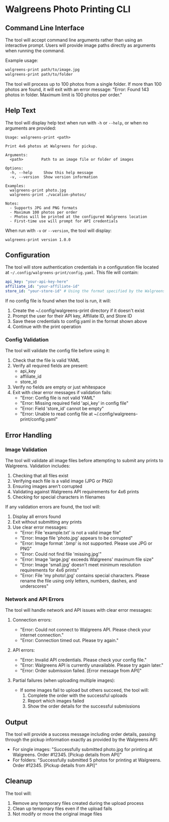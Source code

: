 # Walgreens Photo Printing CLI

## Command Line Interface

The tool will accept command line arguments rather than using an interactive prompt. Users will provide image paths directly as arguments when running the command.

Example usage:

```bash
walgreens-print path/to/image.jpg
walgreens-print path/to/folder
```

The tool will process up to 100 photos from a single folder. If more than 100 photos are found, it will exit with an error message: "Error: Found 143 photos in folder. Maximum limit is 100 photos per order."

## Help Text

The tool will display help text when run with `-h` or `--help`, or when no arguments are provided:

```
Usage: walgreens-print <path>

Print 4x6 photos at Walgreens for pickup.

Arguments:
  <path>        Path to an image file or folder of images

Options:
  -h, --help     Show this help message
  -v, --version  Show version information

Examples:
  walgreens-print photo.jpg
  walgreens-print ./vacation-photos/

Notes:
  - Supports JPG and PNG formats
  - Maximum 100 photos per order
  - Photos will be printed at the configured Walgreens location
  - First-time use will prompt for API credentials
```

When run with `-v` or `--version`, the tool will display:

```
walgreens-print version 1.0.0
```

## Configuration

The tool will store authentication credentials in a configuration file located at `~/.config/walgreens-print/config.yaml`. This file will contain:

```yaml
api_key: "your-api-key-here"
affiliate_id: "your-affiliate-id"
store_id: "your-store-id" # Using the format specified by the Walgreens API
```

If no config file is found when the tool is run, it will:

1. Create the ~/.config/walgreens-print directory if it doesn't exist
2. Prompt the user for their API key, Affiliate ID, and Store ID
3. Save these credentials to config.yaml in the format shown above
4. Continue with the print operation

### Config Validation

The tool will validate the config file before using it:

1. Check that the file is valid YAML
2. Verify all required fields are present:
   - api_key
   - affiliate_id
   - store_id
3. Verify no fields are empty or just whitespace
4. Exit with clear error messages if validation fails:
   - "Error: Config file is not valid YAML"
   - "Error: Missing required field 'api_key' in config file"
   - "Error: Field 'store_id' cannot be empty"
   - "Error: Unable to read config file at ~/.config/walgreens-print/config.yaml"

## Error Handling

### Image Validation

The tool will validate all image files before attempting to submit any prints to Walgreens. Validation includes:

1. Checking that all files exist
2. Verifying each file is a valid image (JPG or PNG)
3. Ensuring images aren't corrupted
4. Validating against Walgreens API requirements for 4x6 prints
5. Checking for special characters in filenames

If any validation errors are found, the tool will:

1. Display all errors found
2. Exit without submitting any prints
3. Use clear error messages:
   - "Error: File 'example.txt' is not a valid image file"
   - "Error: Image file 'photo.jpg' appears to be corrupted"
   - "Error: Image format '.bmp' is not supported. Please use JPG or PNG"
   - "Error: Could not find file 'missing.jpg'"
   - "Error: Image 'large.jpg' exceeds Walgreens' maximum file size"
   - "Error: Image 'small.jpg' doesn't meet minimum resolution requirements for 4x6 prints"
   - "Error: File 'my photo!.jpg' contains special characters. Please rename the file using only letters, numbers, dashes, and underscores"

### Network and API Errors

The tool will handle network and API issues with clear error messages:

1. Connection errors:

   - "Error: Could not connect to Walgreens API. Please check your internet connection."
   - "Error: Connection timed out. Please try again."

2. API errors:

   - "Error: Invalid API credentials. Please check your config file."
   - "Error: Walgreens API is currently unavailable. Please try again later."
   - "Error: Order submission failed. [Error message from API]"

3. Partial failures (when uploading multiple images):
   - If some images fail to upload but others succeed, the tool will:
     1. Complete the order with the successful uploads
     2. Report which images failed
     3. Show the order details for the successful submissions

## Output

The tool will provide a success message including order details, passing through the pickup information exactly as provided by the Walgreens API:

- For single images: "Successfully submitted photo.jpg for printing at Walgreens. Order #12345. [Pickup details from API]"
- For folders: "Successfully submitted 5 photos for printing at Walgreens. Order #12345. [Pickup details from API]"

## Cleanup

The tool will:

1. Remove any temporary files created during the upload process
2. Clean up temporary files even if the upload fails
3. Not modify or move the original image files
